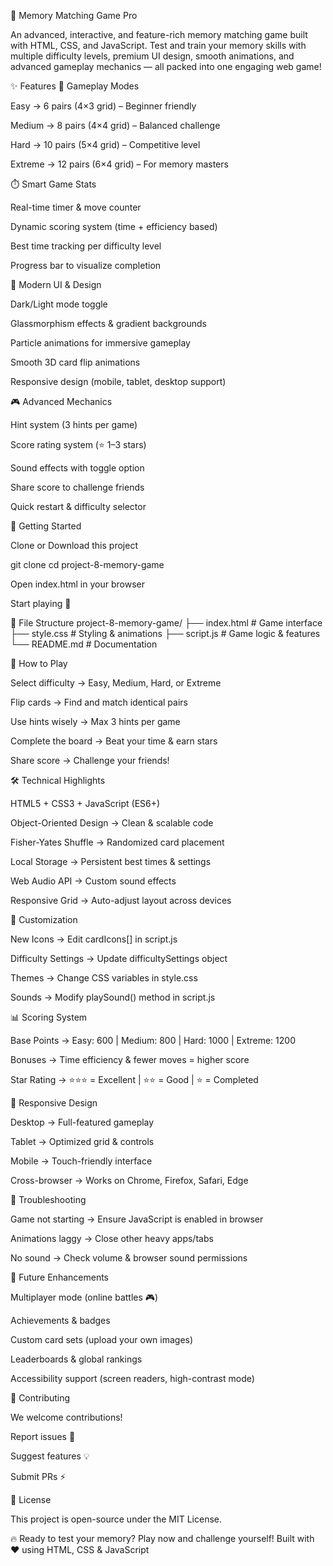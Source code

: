🧠 Memory Matching Game Pro

An advanced, interactive, and feature-rich memory matching game built with HTML, CSS, and JavaScript. Test and train your memory skills with multiple difficulty levels, premium UI design, smooth animations, and advanced gameplay mechanics — all packed into one engaging web game!

✨ Features
🎯 Gameplay Modes

Easy → 6 pairs (4×3 grid) – Beginner friendly

Medium → 8 pairs (4×4 grid) – Balanced challenge

Hard → 10 pairs (5×4 grid) – Competitive level

Extreme → 12 pairs (6×4 grid) – For memory masters

⏱️ Smart Game Stats

Real-time timer & move counter

Dynamic scoring system (time + efficiency based)

Best time tracking per difficulty level

Progress bar to visualize completion

🎨 Modern UI & Design

Dark/Light mode toggle

Glassmorphism effects & gradient backgrounds

Particle animations for immersive gameplay

Smooth 3D card flip animations

Responsive design (mobile, tablet, desktop support)

🎮 Advanced Mechanics

Hint system (3 hints per game)

Score rating system (⭐ 1–3 stars)

Sound effects with toggle option

Share score to challenge friends

Quick restart & difficulty selector

🚀 Getting Started

Clone or Download this project

git clone <repository-url>
cd project-8-memory-game


Open index.html in your browser

Start playing 🎉

📁 File Structure
project-8-memory-game/
├── index.html       # Game interface
├── style.css        # Styling & animations
├── script.js        # Game logic & features
└── README.md        # Documentation

🎯 How to Play

Select difficulty → Easy, Medium, Hard, or Extreme

Flip cards → Find and match identical pairs

Use hints wisely → Max 3 hints per game

Complete the board → Beat your time & earn stars

Share score → Challenge your friends!

🛠️ Technical Highlights

HTML5 + CSS3 + JavaScript (ES6+)

Object-Oriented Design → Clean & scalable code

Fisher-Yates Shuffle → Randomized card placement

Local Storage → Persistent best times & settings

Web Audio API → Custom sound effects

Responsive Grid → Auto-adjust layout across devices

🎨 Customization

New Icons → Edit cardIcons[] in script.js

Difficulty Settings → Update difficultySettings object

Themes → Change CSS variables in style.css

Sounds → Modify playSound() method in script.js

📊 Scoring System

Base Points → Easy: 600 | Medium: 800 | Hard: 1000 | Extreme: 1200

Bonuses → Time efficiency & fewer moves = higher score

Star Rating →
⭐⭐⭐ = Excellent | ⭐⭐ = Good | ⭐ = Completed

📱 Responsive Design

Desktop → Full-featured gameplay

Tablet → Optimized grid & controls

Mobile → Touch-friendly interface

Cross-browser → Works on Chrome, Firefox, Safari, Edge

🐛 Troubleshooting

Game not starting → Ensure JavaScript is enabled in browser

Animations laggy → Close other heavy apps/tabs

No sound → Check volume & browser sound permissions

🌟 Future Enhancements

Multiplayer mode (online battles 🎮)

Achievements & badges

Custom card sets (upload your own images)

Leaderboards & global rankings

Accessibility support (screen readers, high-contrast mode)

🤝 Contributing

We welcome contributions!

Report issues 🐞

Suggest features 💡

Submit PRs ⚡

📄 License

This project is open-source under the MIT License.

🔥 Ready to test your memory? Play now and challenge yourself!
Built with ❤️ using HTML, CSS & JavaScript